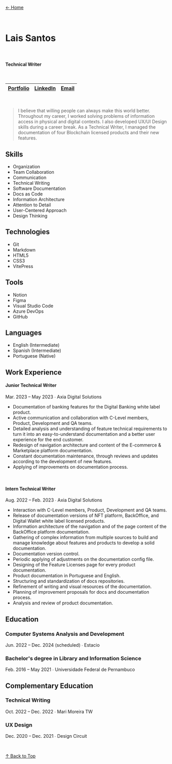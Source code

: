 [← Home](/index)

<br>

# Lais Santos

<br>

#### Technical Writer

<br>

| [Portfolio](laisantos94.com) | [LinkedIn](https://www.linkedin.com/in/laisantos94) |  [Email](laisantosbr@gmail.com)  |
| ------------- | :-----------: | ----: |
 
 <br>

> I believe that willing people can always make this world better. Throughout my career, I worked solving problems of information access in physical and digital contexts. I also developed UX/UI Design skills during a career break. As a Technical Writer, I managed the documentation of four Blockchain licensed products and their new features.

## Skills
- Organization
- Team Collaboration
- Communication
- Technical Writing
- Software Documentation
- Docs as Code
- Information Architecture
- Attention to Detail
- User-Centered Approach
- Design Thinking

## Technologies
- Git
- Markdown
- HTML5
- CSS3
- VitePress

## Tools
- Notion
- Figma
- Visual Studio Code
- Azure DevOps
- GitHub

## Languages
- English (Intermediate)
- Spanish (Intermediate)
- Portuguese (Native)

## Work Experience
#### Junior Technical Writer
Mar. 2023 – May 2023 ∙ Axia Digital Solutions

- Documentation of banking features for the Digital Banking white label product.
- Active communication and collaboration with C-Level members, Product, Development and QA teams.
- Detailed analysis and understanding of feature technical requirements to turn it into an easy-to-understand documentation and a better user experience for the end customer.
- Redesign of navigation architecture and content of the E-commerce & Marketplace platform documentation.
- Constant documentation maintenance, through reviews and updates according to the development of new features.
- Applying of improvements on documentation process.

<br>

#### Intern Technical Writer
Aug. 2022 – Feb. 2023 ∙ Axia Digital Solutions

- Interaction with C-Level members, Product, Development and QA teams.
- Release of documentation versions of NFT platform, BackOffice, and Digital Wallet white label licensed products.
- Information architecture of the navigation and of the page content of the BackOffice platform documentation.
- Gathering of complex information from multiple sources to build and manage knowledge about features and products to develop a solid documentation.
- Documentation version control.
- Periodic applying of adjustments on the documentation config file.
- Designing of the Feature Licenses page for every product documentation.
- Product documentation in Portuguese and English.
- Structuring and standardization of docs repositories.
- Refinement of writing and visual resources of the documentation.
- Planning of improvement proposals for docs and documentation process.
- Analysis and review of product documentation.

## Education
### Computer Systems Analysis and Development
Jun. 2022 – Dec. 2024 (scheduled) ∙ Estacio

### Bachelor's degree in Library and Information Science
Feb. 2016 – May 2021 ∙ Universidade Federal de Pernambuco

## Complementary Education
### Technical Writing
Oct. 2022 – Dec. 2022 ∙ Mari Moreira TW

### UX Design
Dec. 2020 – Dec. 2021 ∙ Design Circuit

<br>

[↑ Back to Top](index.md)